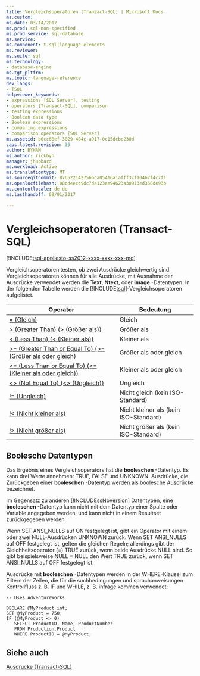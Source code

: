 ```yaml
---
title: Vergleichsoperatoren (Transact-SQL) | Microsoft Docs
ms.custom: 
ms.date: 03/14/2017
ms.prod: sql-non-specified
ms.prod_service: sql-database
ms.service: 
ms.component: t-sql|language-elements
ms.reviewer: 
ms.suite: sql
ms.technology:
- database-engine
ms.tgt_pltfrm: 
ms.topic: language-reference
dev_langs:
- TSQL
helpviewer_keywords:
- expressions [SQL Server], testing
- operators [Transact-SQL], comparison
- testing expressions
- Boolean data type
- Boolean expressions
- comparing expressions
- comparison operators [SQL Server]
ms.assetid: b0cc68ef-3029-484c-a917-0c15dcbc230d
caps.latest.revision: 35
author: BYHAM
ms.author: rickbyh
manager: jhubbard
ms.workload: Active
ms.translationtype: MT
ms.sourcegitcommit: 876522142756bca05416a1afff3cf10467f4c7f1
ms.openlocfilehash: 08cdeecc9dc7da123ae94623a30913ed358de93b
ms.contentlocale: de-de
ms.lasthandoff: 09/01/2017

---
```

# <a name="comparison-operators-transact-sql"></a>Vergleichsoperatoren (Transact-SQL)
[!INCLUDE[tsql-appliesto-ss2012-xxxx-xxxx-xxx-md](../../includes/tsql-appliesto-ss2012-xxxx-xxxx-xxx-md.md)]

  Vergleichsoperatoren testen, ob zwei Ausdrücke gleichwertig sind. Vergleichsoperatoren können für alle Ausdrücke, mit Ausnahme der Ausdrücke verwendet werden die **Text**, **Ntext**, oder **Image** -Datentypen. In der folgenden Tabelle werden die [!INCLUDE[tsql](../../includes/tsql-md.md)]-Vergleichsoperatoren aufgelistet.  
  
|Operator|Bedeutung|  
|--------------|-------------|  
|[= (Gleich)](../../t-sql/language-elements/equals-transact-sql.md)|Gleich|  
|[> (Greater Than) (> (Größer als))](../../t-sql/language-elements/greater-than-transact-sql.md)|Größer als|  
|[< (Less Than) (< (Kleiner als))](../../t-sql/language-elements/less-than-transact-sql.md)|Kleiner als|  
|[>= (Greater Than or Equal To) (>= (Größer als oder gleich)](../../t-sql/language-elements/greater-than-or-equal-to-transact-sql.md)|Größer als oder gleich|  
|[<= (Less Than or Equal To) (<= (Kleiner als oder gleich))](../../t-sql/language-elements/less-than-or-equal-to-transact-sql.md)|Kleiner als oder gleich|  
|[<> (Not Equal To) (<> (Ungleich))](../../t-sql/language-elements/not-equal-to-transact-sql-traditional.md)|Ungleich|  
|[\!= (Ungleich)](../../t-sql/language-elements/not-equal-to-transact-sql-exclamation.md)|Nicht gleich (kein ISO-Standard)|  
|[\!< (Nicht kleiner als)](../../t-sql/language-elements/not-less-than-transact-sql.md)|Nicht kleiner als (kein ISO-Standard)|  
|[\!> (Nicht größer als)](../../t-sql/language-elements/not-greater-than-transact-sql.md)|Nicht größer als (kein ISO-Standard)|  
  
## <a name="boolean-data-type"></a>Boolesche Datentypen  
 Das Ergebnis eines Vergleichsoperators hat die **booleschen** -Datentyp. Es kann drei Werte annehmen: TRUE, FALSE und UNKNOWN. Ausdrücke, die Zurückgeben einer **booleschen** -Datentyp werden als boolesche Ausdrücke bezeichnet.  
  
 Im Gegensatz zu anderen [!INCLUDE[ssNoVersion](../../includes/ssnoversion-md.md)] Datentypen, eine **booleschen** -Datentyp kann nicht mit dem Datentyp einer Spalte oder Variable angegeben werden, und kann nicht in einem Resultset zurückgegeben werden.  
  
 Wenn SET ANSI_NULLS auf ON festgelegt ist, gibt ein Operator mit einem oder zwei NULL-Ausdrücken UNKNOWN zurück. Wenn SET ANSI_NULLS auf OFF festgelegt ist, gelten die gleichen Regeln; allerdings gibt der Gleichheitsoperator (=) TRUE zurück, wenn beide Ausdrücke NULL sind. So gibt beispielsweise NULL = NULL den Wert TRUE zurück, wenn SET ANSI_NULLS auf OFF festgelegt ist.  
  
 Ausdrücke mit **booleschen** -Datentypen werden in der WHERE-Klausel zum Filtern der Zeilen, die für die suchbedingungen und sprachanweisungen Kontrollfluss z. B. IF und WHILE, z. B. infrage kommen verwendet:  
  
```  
-- Uses AdventureWorks  
  
DECLARE @MyProduct int;  
SET @MyProduct = 750;  
IF (@MyProduct <> 0)  
   SELECT ProductID, Name, ProductNumber  
   FROM Production.Product  
   WHERE ProductID = @MyProduct;  
```  
  
## <a name="see-also"></a>Siehe auch  
 [Ausdrücke &#40;Transact-SQL&#41;](../../t-sql/language-elements/expressions-transact-sql.md)  
  
  

